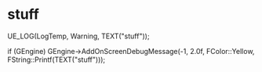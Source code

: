 # stuff

UE_LOG(LogTemp, Warning, TEXT("stuff"));

if (GEngine)
GEngine->AddOnScreenDebugMessage(-1, 2.0f, FColor::Yellow, FString::Printf(TEXT("stuff")));
